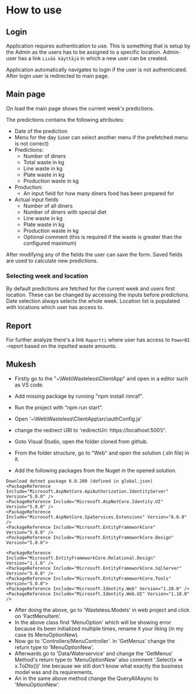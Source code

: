 # How to use

## Login

Application requires authentication to use. This is something that is setup by the Admin as the users has to be assigned
to a specific location. Admin-user has a link `Lisää käyttäjä` in which a new user can be created.

Application automatically navigates to login if the user is not authenticated. After login user is redirected to main
page.

## Main page

On load the main page shows the current week's predictions.

The predictions contains the following attributes:

  - Date of the prediction
  - Menu for the day (user can select another menu if the prefetched menu is not correct)
  - Predictions:
      - Number of diners
      - Total waste in kg
      - Line waste in kg
      - Plate waste in kg
      - Production waste in kg
  - Production:
      - An input field for how many diners food has been prepared for
  - Actual input fields
      - Number of all diners
      - Number of diners with special diet
      - Line waste in kg
      - Plate waste in kg
      - Production waste in kg
      - Optional comment (this is required if the waste is greater than the configured maximum)

After modifying any of the fields the user can save the form. Saved fields are used to calculate new predictions.

### Selecting week and location

By default predictions are fetched for the current week and users first location. These can be changed by accessing the
inputs before predictions. Date selection always selects the whole week. Location list is populated with locations which
user has access to.

## Report

For further analyze there's a link `Raportti` where user has access to `PowerBI` -report based on the inputted waste
amounts.

## Mukesh
 - Firstly go to the "~\Web\Wasteless\ClientApp" and open in a editor such as VS code.
 - Add missing  package by running "npm install rimraf".
 - Run the project with "npm run start".
 - Open '~\Web\Wasteless\ClientApp\src\authConfig.js'
 - change the redirect URI to 'redirectUri: https://localhost:5001/'.

 - Goto Visual Studio, open the folder cloned from github.
 - From the folder structure, go to "Web" and open the solution (.sln file) in it.
 - Add the following packages from the Nuget in the opened solution.

 ``` 
 Download dotnet package 6.0.200 (defined in global.json)
 <PackageReference Include="Microsoft.AspNetCore.ApiAuthorization.IdentityServer" Version="5.0.0" />
 <PackageReference Include="Microsoft.AspNetCore.Identity.UI" Version="5.0.0" />
 <PackageReference Include="Microsoft.AspNetCore.SpaServices.Extensions" Version="6.0.0" />
 <PackageReference Include="Microsoft.EntityFrameworkCore" Version="5.0.0" />
 <PackageReference Include="Microsoft.EntityFrameworkCore.Design" Version="5.0.0">

 <PackageReference Include="Microsoft.EntityFrameworkCore.Relational.Design" Version="1.1.6" />
 <PackageReference Include="Microsoft.EntityFrameworkCore.SqlServer" Version="5.0.0" />
 <PackageReference Include="Microsoft.EntityFrameworkCore.Tools" Version="5.0.0">
 <PackageReference Include="Microsoft.Identity.Web" Version="1.20.0" />
 <PackageReference Include="Microsoft.Identity.Web.UI" Version="1.10.0" />

 ```

 - After doing the above, go to 'Wasteless.Models' in web project and click on 'FactMenuItem'.
 - In the above class find 'MenuOption' which will be showing error because its been initialized multiple times, rename it your liking (in my case its MenuOptionNew).
 - Now go to 'Controllers/MenuController'. In 'GetMenus' change the return type to 'MenuOptionNew'.
 - Afterwards go to 'Data/Waterservice' and change the 'GetMenus' Method's return type to 'MenuOptionNew' also comment '.Select(x => x.ToDto())' line because we still don't know what exactly the business model was and its requirements.
 - An in the same above method change the QueryAllAsync<Dataype> to 'MenuOptionNew'. 
